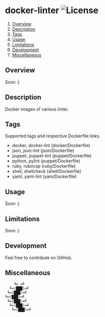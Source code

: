 # docker-linter ![License][license-img]

1. [Overview](#overview)
2. [Description](#description)
3. [Tags](#setup)
4. [Usage](#usage)
5. [Limitations](#limitations)
6. [Development](#development)
7. [Miscellaneous](#miscellaneous)

## Overview

Soon :)

## Description

Docker images of various linter.

## Tags

Supported tags and respective Dockerfile links.

- docker, docker-lint (docker/Dockerfile)
- json, json-lint (json/Dockerfile)
- puppet, puppet-lint (puppet/Dockerfile)
- python, pylint (puppet/Dockerfile)
- ruby, rubocop (ruby/Dockerfile)
- shell, shellcheck (shell/Dockerfile)
- yaml, yaml-lint (yam/Dockerfile)

## Usage

Soon :)

## Limitations

Soon :)

## Development

Feel free to contribute on GitHub.

## Miscellaneous

```
    ╚⊙ ⊙╝
  ╚═(███)═╝
 ╚═(███)═╝
╚═(███)═╝
 ╚═(███)═╝
  ╚═(███)═╝
   ╚═(███)═╝
```

[license-img]: https://img.shields.io/badge/license-ISC-blue.svg

